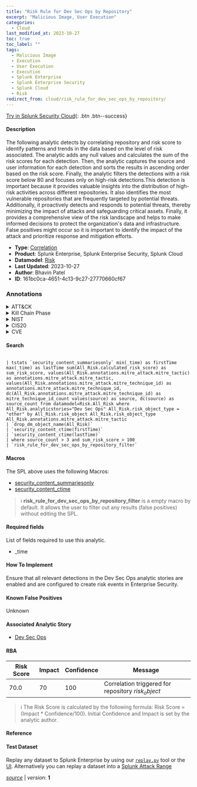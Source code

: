 ```yaml
---
title: "Risk Rule for Dev Sec Ops by Repository"
excerpt: "Malicious Image, User Execution"
categories:
  - Cloud
last_modified_at: 2023-10-27
toc: true
toc_label: ""
tags:
  - Malicious Image
  - Execution
  - User Execution
  - Execution
  - Splunk Enterprise
  - Splunk Enterprise Security
  - Splunk Cloud
  - Risk
redirect_from: cloud/risk_rule_for_dev_sec_ops_by_repository/
---
```




[Try in Splunk Security Cloud](https://www.splunk.com/en_us/cyber-security.html){: .btn .btn--success}

#### Description

The following analytic detects by correlating repository and risk score to identify patterns and trends in the data based on the level of risk associated. The analytic adds any null values and calculates the sum of the risk scores for each detection. Then, the analytic captures the source and user information for each detection and sorts the results in ascending order based on the risk score. Finally, the analytic filters the detections with a risk score below 80 and focuses only on high-risk detections.This detection is important because it provides valuable insights into the distribution of high-risk activities across different repositories. It also identifies the most vulnerable repositories that are frequently targeted by potential threats. Additionally, it proactively detects and responds to potential threats, thereby minimizing the impact of attacks and safeguarding critical assets. Finally, it provides a comprehensive view of the risk landscape and helps to make informed decisions to protect the organization&#39;s data and infrastructure. False positives might occur so it is important to identify the impact of the attack and prioritize response and mitigation efforts.

- **Type**: [Correlation](https://github.com/splunk/security_content/wiki/Detection-Analytic-Types)
- **Product**: Splunk Enterprise, Splunk Enterprise Security, Splunk Cloud
- **Datamodel**: [Risk](https://docs.splunk.com/Documentation/CIM/latest/User/Risk)
- **Last Updated**: 2023-10-27
- **Author**: Bhavin Patel
- **ID**: 161bc0ca-4651-4c13-9c27-27770660cf67

### Annotations
<details>
  <summary>ATT&CK</summary>

<div markdown="1">

#### [ATT&CK](https://attack.mitre.org/)

| ID          | Technique   | Tactic         |
| ----------- | ----------- |--------------- |
| [T1204.003](https://attack.mitre.org/techniques/T1204/003/) | Malicious Image | Execution |

| [T1204](https://attack.mitre.org/techniques/T1204/) | User Execution | Execution |

</div>
</details>


<details>
  <summary>Kill Chain Phase</summary>

<div markdown="1">

* Installation


</div>
</details>


<details>
  <summary>NIST</summary>

<div markdown="1">

* DE.AE



</div>
</details>

<details>
  <summary>CIS20</summary>

<div markdown="1">

* CIS 10



</div>
</details>

<details>
  <summary>CVE</summary>

<div markdown="1">


</div>
</details>


#### Search

```

| tstats `security_content_summariesonly` min(_time) as firstTime max(_time) as lastTime sum(All_Risk.calculated_risk_score) as sum_risk_score, values(All_Risk.annotations.mitre_attack.mitre_tactic) as annotations.mitre_attack.mitre_tactic, values(All_Risk.annotations.mitre_attack.mitre_technique_id) as annotations.mitre_attack.mitre_technique_id, dc(All_Risk.annotations.mitre_attack.mitre_technique_id) as mitre_technique_id_count values(source) as source, dc(source) as source_count from datamodel=Risk.All_Risk where All_Risk.analyticstories="Dev Sec Ops" All_Risk.risk_object_type = "other" by All_Risk.risk_object All_Risk.risk_object_type All_Risk.annotations.mitre_attack.mitre_tactic 
| `drop_dm_object_name(All_Risk)` 
| `security_content_ctime(firstTime)` 
| `security_content_ctime(lastTime)` 
| where source_count > 3 and sum_risk_score > 100 
| `risk_rule_for_dev_sec_ops_by_repository_filter`
```

#### Macros
The SPL above uses the following Macros:
* [security_content_summariesonly](https://github.com/splunk/security_content/blob/develop/macros/security_content_summariesonly.yml)
* [security_content_ctime](https://github.com/splunk/security_content/blob/develop/macros/security_content_ctime.yml)

> :information_source:
> **risk_rule_for_dev_sec_ops_by_repository_filter** is a empty macro by default. It allows the user to filter out any results (false positives) without editing the SPL.



#### Required fields
List of fields required to use this analytic.
* _time



#### How To Implement
Ensure that all relevant detections in the Dev Sec Ops analytic stories are enabled and are configured to create risk events in Enterprise Security.
#### Known False Positives
Unknown

#### Associated Analytic Story
* [Dev Sec Ops](/stories/dev_sec_ops)




#### RBA

| Risk Score  | Impact      | Confidence   | Message      |
| ----------- | ----------- |--------------|--------------|
| 70.0 | 70 | 100 | Correlation triggered for repository $risk_object$ |


> :information_source:
> The Risk Score is calculated by the following formula: Risk Score = (Impact * Confidence/100). Initial Confidence and Impact is set by the analytic author.


#### Reference


#### Test Dataset
Replay any dataset to Splunk Enterprise by using our [`replay.py`](https://github.com/splunk/attack_data#using-replaypy) tool or the [UI](https://github.com/splunk/attack_data#using-ui).
Alternatively you can replay a dataset into a [Splunk Attack Range](https://github.com/splunk/attack_range#replay-dumps-into-attack-range-splunk-server)




[*source*](https://github.com/splunk/security_content/tree/develop/detections/cloud/risk_rule_for_dev_sec_ops_by_repository.yml) \| *version*: **1**